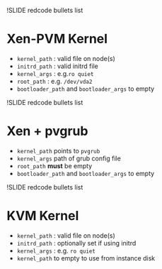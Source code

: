 !SLIDE redcode bullets list

# Xen-PVM Kernel

* `kernel_path` : valid file on node(s)
* `initrd_path` : valid initrd file
* `kernel_args` : e.g.`ro quiet`
* `root_path` : e.g. `/dev/vda2`
* `bootloader_path` and `bootloader_args` to empty

!SLIDE redcode bullets list

# Xen + pvgrub

* `kernel_path` points to `pvgrub`
* `kernel_args` path of grub config file
* `root_path` **must** be empty
* `bootloader_path` and `bootloader_args` to empty

!SLIDE redcode bullets list

# KVM Kernel

* `kernel_path` : valid file on node(s)
* `initrd_path` : optionally set if using initrd
* `kernel_args` : e.g. `ro quiet`
* `kernel_path` to empty to use from instance disk
